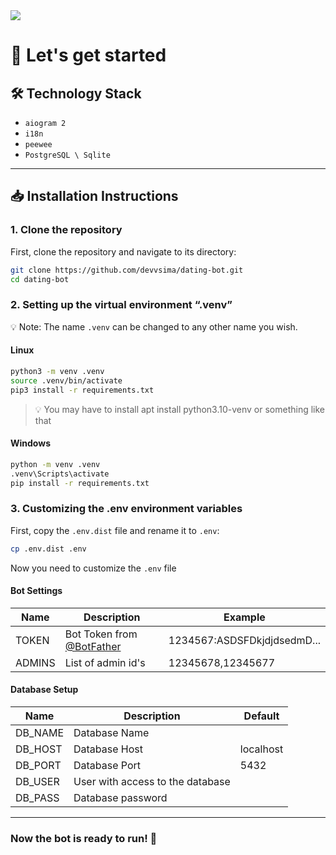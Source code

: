 <picture>
  <img src="https://pbs.twimg.com/media/GYKn8I_WAAAvErl?format=jpg&name=large">
</picture>

# 🚀 Let's get started

## 🛠️ Technology Stack
- `aiogram 2`
- `i18n`
- `peewee`
- `PostgreSQL \ Sqlite`

---

## 📥 Installation Instructions

### 1. Clone the repository

First, clone the repository and navigate to its directory:

```bash
git clone https://github.com/devvsima/dating-bot.git
cd dating-bot
```



### 2. Setting up the virtual environment “.venv”

💡  Note: The name `.venv` can be changed to any other name you wish.

#### Linux


```bash
python3 -m venv .venv
source .venv/bin/activate
pip3 install -r requirements.txt
```
> 💡 You may have to install apt install python3.10-venv or something like that


#### Windows


```bash
python -m venv .venv
.venv\Scripts\activate
pip install -r requirements.txt
```


### 3. Customizing the .env environment variables

First, copy the `.env.dist` file and rename it to `.env`:

```bash
cp .env.dist .env
```

Now you need to customize the `.env` file



#### Bot Settings

| Name | Description | Example |
| -------- | -------------------------------------------------- | --------------------------- |
| TOKEN | Bot Token from [@BotFather](https://t.me/BotFather) | 1234567:ASDSFDkjdjdsedmD... |
| ADMINS | List of admin id's | 12345678,12345677 |



#### Database Setup

| Name | Description | Default |
| -------- | -------------------------------------- | ------------ |
| DB_NAME | Database Name |           |
| DB_HOST | Database Host | localhost |
| DB_PORT | Database Port | 5432 |
| DB_USER | User with access to the database ||
| DB_PASS | Database password |  |

---

### Now the bot is ready to run! 🎉